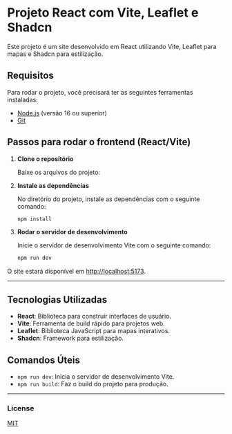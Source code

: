 # Projeto React com Vite, Leaflet e Shadcn

Este projeto é um site desenvolvido em React utilizando Vite, Leaflet para mapas e Shadcn para estilização.

## Requisitos

Para rodar o projeto, você precisará ter as seguintes ferramentas instaladas:

- [Node.js](https://nodejs.org/en/) (versão 16 ou superior)
- [Git](https://git-scm.com/)

## Passos para rodar o frontend (React/Vite)

1. **Clone o repositório**

   Baixe os arquivos do projeto:

2. **Instale as dependências**

   No diretório do projeto, instale as dependências com o seguinte comando:

   ```bash
   npm install
   ```

3. **Rodar o servidor de desenvolvimento**

   Inicie o servidor de desenvolvimento Vite com o seguinte comando:

   ```bash
   npm run dev
   ```

O site estará disponível em [http://localhost:5173](http://localhost:5173).

---

## Tecnologias Utilizadas

- **React**: Biblioteca para construir interfaces de usuário.
- **Vite**: Ferramenta de build rápido para projetos web.
- **Leaflet**: Biblioteca JavaScript para mapas interativos.
- **Shadcn**: Framework para estilização.

## Comandos Úteis

- `npm run dev`: Inicia o servidor de desenvolvimento Vite.
- `npm run build`: Faz o build do projeto para produção.

---

### License

[MIT](LICENSE)
